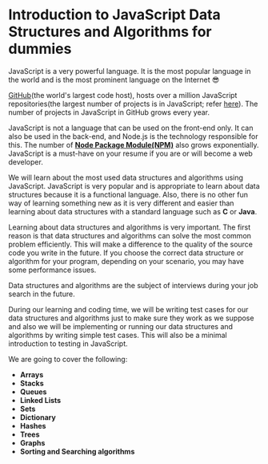 # Introduction to JavaScript Data Structures and Algorithms for dummies

JavaScript is a very powerful language. It is the most popular language in the world and is the most prominent language on the Internet :sunglasses:

[GitHub](https://github.com)(the world's largest code host), hosts over a million JavaScript repositories(the largest number of projects is in JavaScript; refer [here](https://octoverse.github.com/projects)). The number of projects in JavaScript in GitHub grows every year.

JavaScript is not a language that can be used on the front-end only. It can also be used in the back-end, and Node.js is the technology responsible for this. The number of [**Node Package Module(NPM)**](https://www.npmjs.com) also grows exponentially.
JavaScript is a must-have on your resume if you are or will become a web developer.

We will learn about the most used data structures and algorithms using JavaScript. JavaScript is very popular and is appropriate to learn about data structures because it is a functional language. Also, there is no other fun way of learning something new as it is very different and easier than learning about data structures with a standard language such as **C** or **Java**.

Learning about data structures and algorithms is very important. The first reason is that data structures and algorithms can solve the most common problem efficiently. This will make a difference to the quality of the source code you write in the future. If you choose the correct data structure or algorithm for your program, depending on your scenario, you may have some performance issues.

Data structures and algorithms are the subject of interviews during your job search in the future.

During our learning and coding time, we will be writing test cases for our data structures and algorithms just to make sure they work as we suppose and also we will be implementing or running our data structures and algorithms by writing simple test cases. This will also be a minimal introduction to testing in JavaScript.

We are going to cover the following:

* **Arrays**
* **Stacks**
* **Queues**
* **Linked Lists**
* **Sets**
* **Dictionary**
* **Hashes**
* **Trees**
* **Graphs**
* **Sorting and Searching algorithms**
